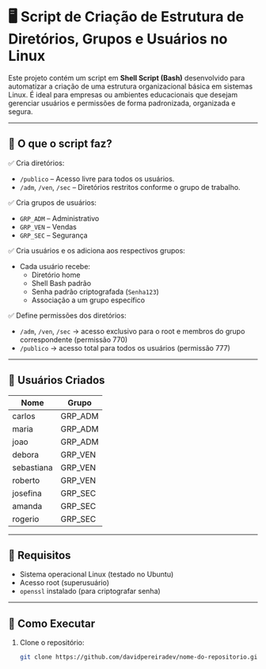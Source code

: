 # 🖥️ Script de Criação de Estrutura de Diretórios, Grupos e Usuários no Linux

Este projeto contém um script em **Shell Script (Bash)** desenvolvido para automatizar a criação de uma estrutura organizacional básica em sistemas Linux. É ideal para empresas ou ambientes educacionais que desejam gerenciar usuários e permissões de forma padronizada, organizada e segura.

---

## 🔧 O que o script faz?

✅ Cria diretórios:

- `/publico` – Acesso livre para todos os usuários.
- `/adm`, `/ven`, `/sec` – Diretórios restritos conforme o grupo de trabalho.

✅ Cria grupos de usuários:

- `GRP_ADM` – Administrativo  
- `GRP_VEN` – Vendas  
- `GRP_SEC` – Segurança

✅ Cria usuários e os adiciona aos respectivos grupos:

- Cada usuário recebe:
  - Diretório home
  - Shell Bash padrão
  - Senha padrão criptografada (`Senha123`)
  - Associação a um grupo específico

✅ Define permissões dos diretórios:

- `/adm`, `/ven`, `/sec` → acesso exclusivo para o root e membros do grupo correspondente (permissão 770)
- `/publico` → acesso total para todos os usuários (permissão 777)

---

## 👤 Usuários Criados

| Nome        | Grupo     |
|-------------|-----------|
| carlos      | GRP_ADM   |
| maria       | GRP_ADM   |
| joao        | GRP_ADM   |
| debora      | GRP_VEN   |
| sebastiana  | GRP_VEN   |
| roberto     | GRP_VEN   |
| josefina    | GRP_SEC   |
| amanda      | GRP_SEC   |
| rogerio     | GRP_SEC   |

---

## 🧰 Requisitos

- Sistema operacional Linux (testado no Ubuntu)
- Acesso root (superusuário)
- `openssl` instalado (para criptografar senha)

---

## 🚀 Como Executar

1. Clone o repositório:
   ```bash
   git clone https://github.com/davidpereiradev/nome-do-repositorio.git
